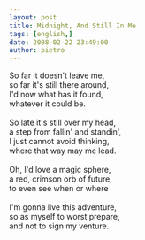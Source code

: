 ```yaml
---
layout: post
title: Midnight, And Still In Me
tags: [english,]
date: 2008-02-22 23:49:00
author: pietro
---
```

So far it doesn't leave me,<br/>so far it's still there around,<br/>I'd now what has it found,<br/>whatever it could be.<br/><br/>So late it's still over my head,<br/>a step from fallin' and standin',<br/>I just cannot avoid thinking,<br/>where that way may me lead.<br/><br/>Oh, I'd love a magic sphere,<br/>a red, crimson orb of future,<br/>to even see when or where<br/><br/>I'm gonna live this adventure,<br/>so as myself to worst prepare,<br/>and not to sign my venture.
